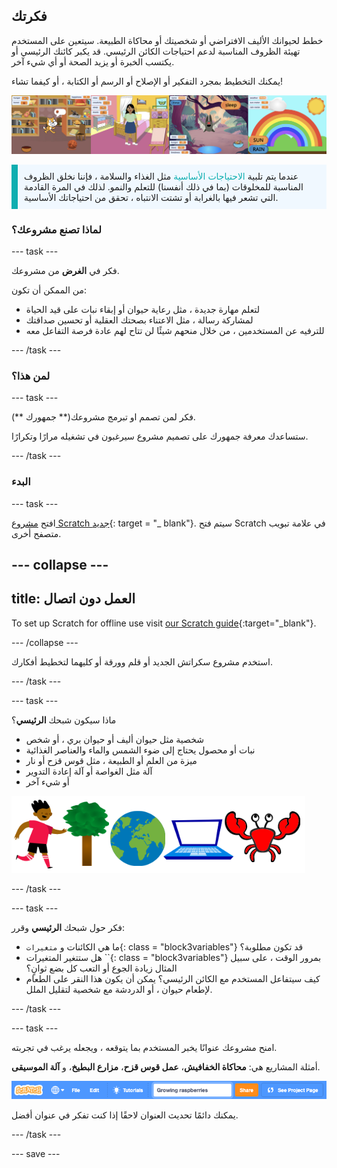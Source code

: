 ## فكرتك

خطط لحيوانك الأليف الافتراضي أو شخصيتك أو محاكاة الطبيعة. سيتعين على المستخدم تهيئة الظروف المناسبة لدعم احتياجات الكائن الرئيسي. قد يكبر كائنك الرئيسي أو يكتسب الخبرة أو يزيد الصحة أو أي شيء آخر.

يمكنك التخطيط بمجرد التفكير أو الإصلاح أو الرسم أو الكتابة ، أو كيفما تشاء!

![](images/step2_image.png)

<p style="border-left: solid; border-width:10px; border-color: #0faeb0; background-color: aliceblue; padding: 10px;">
عندما يتم تلبية <span style="color: #0faeb0">الاحتياجات الأساسية</span> مثل الغذاء والسلامة ، فإننا نخلق الظروف المناسبة للمخلوقات (بما في ذلك أنفسنا) للتعلم والنمو. لذلك في المرة القادمة التي تشعر فيها بالغرابة أو تشتت الانتباه ، تحقق من احتياجاتك الأساسية.  
</p>

### لماذا تصنع مشروعك؟

--- task ---

فكر في **الغرض** من مشروعك.

من الممكن أن تكون:
- لتعلم مهارة جديدة ، مثل رعاية حيوان أو إبقاء نبات على قيد الحياة
- لمشاركة رسالة ، مثل الاعتناء بصحتك العقلية أو تحسين صداقتك
- للترفيه عن المستخدمين ، من خلال منحهم شيئًا لن تتاح لهم عادة فرصة التفاعل معه

--- /task ---

### لمن هذا؟

--- task ---

فكر لمن تصمم او تبرمج مشروعك(** جمهورك **).

ستساعدك معرفة جمهورك على تصميم مشروع سيرغبون في تشغيله مرارًا وتكرارًا.

--- /task ---

### البدء

--- task ---

افتح [مشروع Scratch جديد](http://rpf.io/scratch-new){: target = "_ blank"}. سيتم فتح Scratch في علامة تبويب متصفح أخرى.

--- collapse ---
---
title: العمل دون اتصال
---

To set up Scratch for offline use visit [our Scratch guide](https://learning-admin.raspberrypi.org/en/projects/getting-started-scratch/1){:target="_blank"}.

--- /collapse ---

استخدم مشروع سكراتش الجديد أو قلم وورقة أو كليهما لتخطيط أفكارك.

--- /task ---

--- task ---

ماذا سيكون شبحك **الرئيسي**؟
+ شخصية مثل حيوان أليف أو حيوان بري ، أو شخص
+ نبات أو محصول يحتاج إلى ضوء الشمس والماء والعناصر الغذائية
+ ميزة من العلم أو الطبيعة ، مثل قوس قزح أو نار
+ آلة مثل الغواصة أو آلة إعادة التدوير
+ أو شيء آخر

![بعض الأمثلة على العفاريت التي يمكن استخدامها ؛ سلطعون ، شجرة ، العالم ، كمبيوتر محمول.](images/sprite-examples.png)

--- /task ---

--- task ---

فكر حول شبحك **الرئيسي** وقرر:

+ ما هي الكائنات و `متغيرات`{: class = "block3variables"} قد تكون مطلوبة؟
+ هل ستتغير المتغيرات ``{: class = "block3variables"} بمرور الوقت ، على سبيل المثال زيادة الجوع أو التعب كل بضع ثوانٍ؟
+ كيف سيتفاعل المستخدم مع الكائن الرئيسي؟ يمكن أن يكون هذا النقر على الطعام لإطعام حيوان ، أو الدردشة مع شخصية لتقليل الملل.

--- /task ---

--- task ---

امنح مشروعك عنوانًا يخبر المستخدم بما يتوقعه ، ويجعله يرغب في تجربته.

أمثلة المشاريع هي: **محاكاة الخفافيش**، **عمل قوس قزح**، **مزارع البطيخ**، و **آلة الموسيقى**.

![تم ملء شريط قائمة Scratch بعنوان اسم المشروع.](images/project-name.png)

يمكنك دائمًا تحديث العنوان لاحقًا إذا كنت تفكر في عنوان أفضل.

--- /task ---

--- save ---
